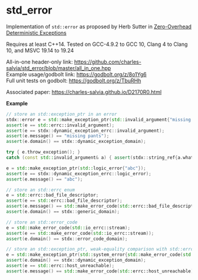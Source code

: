 # std_error
Implementation of `std::error` as proposed by Herb Sutter in [Zero-Overhead Deterministic Exceptions](http://www.open-std.org/jtc1/sc22/wg21/docs/papers/2018/p0709r0.pdf)

Requires at least C++14.  Tested on GCC-4.9.2 to GCC 10, Clang 4 to Clang 10, and MSVC 19.14 to 19.24

All-in-one header-only link: https://github.com/charles-salvia/std_error/blob/master/all_in_one.hpp <br>
Example usage/godbolt link: https://godbolt.org/z/8o1Yg6<br>
Full unit tests on godbolt: https://godbolt.org/z/TbuRHh<br>

Associated paper: https://charles-salvia.github.io/D2170R0.html

**Example**
```c++
// store an std::exception_ptr in an error
stdx::error e = std::make_exception_ptr(std::invalid_argument{"missing pants"});
assert(e == std::errc::invalid_argument);
assert(e == stdx::dynamic_exception_errc::invalid_argument);
assert(e.message() == "missing pants");
assert(e.domain() == stdx::dynamic_exception_domain);

try { e.throw_exception(); }
catch (const std::invalid_argument& a) { assert(stdx::string_ref{a.what()} == "missing pants"); };

e = std::make_exception_ptr(std::logic_error{"abc"});
assert(e == stdx::dynamic_exception_errc::logic_error);
assert(e.message() == "abc");

// store an std::errc enum
e = std::errc::bad_file_descriptor;
assert(e == std::errc::bad_file_descriptor);
assert(e.message() == std::make_error_code(std::errc::bad_file_descriptor).message().c_str());
assert(e.domain() == stdx::generic_domain);

// store an std::error_code
e = std::make_error_code(std::io_errc::stream);
assert(e == std::make_error_code(std::io_errc::stream));
assert(e.domain() == stdx::error_code_domain);

// store an std::exception_ptr, weak-equality comparison with std::errc enum
e = std::make_exception_ptr(std::system_error{std::make_error_code(std::errc::host_unreachable)});
assert(e.domain() == stdx::dynamic_exception_domain);
assert(e == std::errc::host_unreachable);
assert(e.message() == std::make_error_code(std::errc::host_unreachable).message().c_str());
```
